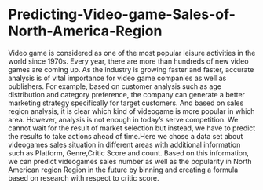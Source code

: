 # Predicting-Video-game-Sales-of-North-America-Region
Video game is considered as one of the most popular leisure activities in the world since 1970s. Every year, 
there are more than hundreds of new video games are coming up.  As the industry is growing faster and faster, 
accurate analysis is of vital importance for  video game companies as well as publishers. For example, 
based on customer analysis such as age distribution and category preference, 
the company can generate a better marketing strategy specifically for target customers. 
And based on sales region analysis, it is clear which kind of  videogame is more popular in which area.
However, analysis is not enough in today’s serve competition. We cannot wait for the result of market selection but instead, 
we have to predict the results to take actions ahead of time.Here we chose a data set about videogames sales 
situation in different areas with additional information such as Platform, Genre,Critic Score and count. 
Based on this information, we can predict  videogames sales number as well as the popularity in North American region Region in the future by binning and creating a formula based on research with respect to critic score.
